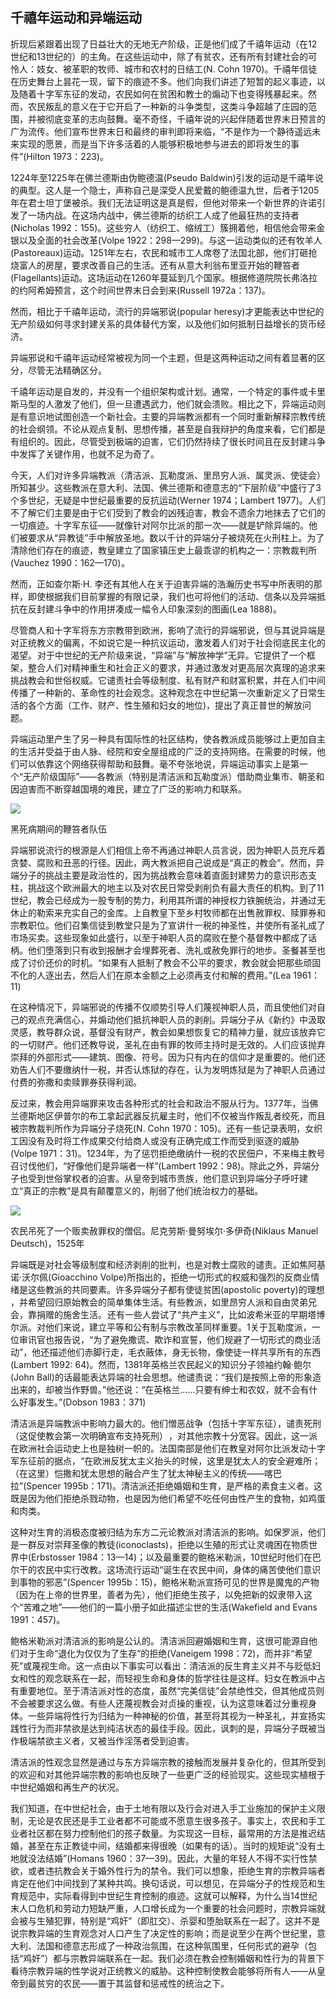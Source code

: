  

## 千禧年运动和异端运动

折现后紧跟着出现了日益壮大的无地无产阶级，正是他们成了千禧年运动（在12世纪和13世纪的）的主角。在这些运动中，除了有贫农，还有所有封建社会的可怜人：妓女、被革职的牧师、城市和农村的日结工(N. Cohn 1970)。千禧年信徒在历史舞台上昙花一现，留下的痕迹不多。他们向我们讲述了短暂的起义事迹，以及随着十字军东征的发动，农民如何在贫困和教士的煽动下也变得残暴起来。然而，农民叛乱的意义在于它开启了一种新的斗争类型，这类斗争超越了庄园的范围，并被彻底变革的志向鼓舞。毫不奇怪，千禧年说的兴起伴随着世界末日预言的广为流传。他们宣布世界末日和最终的审判即将来临，“不是作为一个静待遥远未来实现的愿景，而是当下许多活着的人能够积极地参与进去的即将发生的事件”(Hilton 1973：223)。

1224年至1225年在佛兰德斯由伪鲍德温(Pseudo Baldwin)引发的运动是千禧年说的典型。这人是一个隐士，声称自己是深受人民爱戴的鲍德温九世，后者于1205年在君士坦丁堡被杀。我们无法证明这是真是假，但他对带来一个新世界的许诺引发了一场内战。在这场内战中，佛兰德斯的纺织工人成了他最狂热的支持者(Nicholas 1992：155)。这些穷人（纺织工、缩绒工）簇拥着他，相信他会带来金银以及全面的社会改革(Volpe 1922：298—299)。与这一运动类似的还有牧羊人(Pastoreaux)运动。1251年左右，农民和城市工人席卷了法国北部，他们打砸抢烧富人的房屋，要求改善自己的生活。![(Russell 1972:136; Lea 1961:126–127). 另外，牧羊人运动也是由一件东方的事件引发的。1249年，埃及的穆斯林俘虏了法兰西国王路易九世(Hilton 1973：100—102)。“出身卑微而淳朴”的人们组织起来，要求释放国王。但很快这场运动就具有了反教派的特征。1320年春夏，牧羊人再次出现在法国南部，并仍然“直接受到十字军氛围的影响……（他们）没有机会在东部进行十字军东征；相反，他们把精力用在攻击法国西南部、纳瓦拉和阿拉贡的犹太人社区上。这些行动往往与当地领事馆共谋，直到被王室官员消灭或驱散”(Barber 1992：135—136)。](data:image/gif;base64,iVBORw0KGgoAAAANSUhEUgAAAAEAAAABCAYAAAAfFcSJAAAADUlEQVQImWNgYGBgAAAABQABh6FO1AAAAABJRU5ErkJggg==)还有从意大利翁布里亚开始的鞭笞者(Flagellants)运动。这场运动在1260年蔓延到几个国家。根据修道院院长弗洛拉的约阿希姆预言，这个时间世界末日会到来(Russell 1972a：137)。

然而，相比于千禧年运动，流行的异端邪说(popular heresy)才更能表达中世纪的无产阶级如何寻求封建关系的具体替代方案，以及他们如何抵制日益增长的货币经济。

异端邪说和千禧年运动经常被视为同一个主题，但是这两种运动之间有着显著的区分，尽管无法精确区分。

千禧年运动是自发的，并没有一个组织架构或计划。通常，一个特定的事件或卡里斯马型的人激发了他们，但一旦遭遇武力，他们就会溃败。相比之下，异端运动则是有意识地试图创造一个新社会。主要的异端教派都有一个同时重新解释宗教传统的社会纲领。不论从观点复制、思想传播，甚至是自我辩护的角度来看，它们都是有组织的。因此，尽管受到极端的迫害，它们仍然持续了很长时间且在反封建斗争中发挥了关键作用，也就不足为奇了。

今天，人们对许多异端教派（清洁派、瓦勒度派、里昂穷人派、属灵派、使徒会）所知甚少。这些教派在意大利、法国、佛兰德斯和德意志的“下层阶级”中盛行了3个多世纪，无疑是中世纪最重要的反抗运动(Werner 1974；Lambert 1977)。人们不了解它们主要是由于它们受到了教会的凶残迫害，教会不遗余力地抹去了它们的一切痕迹。十字军东征——就像针对阿尔比派![针对阿尔比派（来自法国南部阿尔比镇的清洁派）的十字军东征是对异端分子的第一次大规模进攻，也是对欧洲人的第一次十字军东征。1209年后，教皇英诺森三世在图卢兹和蒙彼利埃地区发动了这场战争。在此之后，对异端分子的迫害急剧加强。1215年，在第四次拉特兰会议上，英诺森三世在会议的教规中加入了一系列措施，将异端分子判处流放，没收他们的财产，并将他们排除在公民生活之外。后来，在1224年，皇帝腓特烈二世加入了对异端分子的迫害，在《保护法令》(Cum ad conservandum)中将宗教异端定义为犯上罪(lesa maiestatis)，犯此罪者被处以火刑。1229年，图卢兹会议规定应该把异端分子找出来，加以惩处。那些经证实是异端分子的人及其保护者将被烧死在火刑柱上。异端分子被发现后，其房屋将被摧毁，所建房屋的土地将被没收。改过自新的人将被授以圣职，而那些故态复萌的将遭受火刑。然后在1231—1233年，格雷戈里九世设立了一个专门负责铲除异端的法庭：宗教裁判所。1252年，在当时主要神学家的一致同意下，教皇英诺森四世授权对异端分子使用酷刑(Vauchez 1990：163，164，165)。](data:image/gif;base64,iVBORw0KGgoAAAANSUhEUgAAAAEAAAABCAYAAAAfFcSJAAAADUlEQVQImWNgYGBgAAAABQABh6FO1AAAAABJRU5ErkJggg==)的那一次——就是铲除异端的。他们被要求从“异教徒”手中解放圣地。数以千计的异端分子被烧死在火刑柱上。为了清除他们存在的痕迹，教皇建立了国家镇压史上最乖谬的机构之一：宗教裁判所(Vauchez 1990：162—170)![安德烈·沃谢将宗教裁判所的“成功”归功于其他程序。逮捕嫌疑人的准备工作是极为保密的。起初，宗教裁判所的迫害包括与政府当局合作发起对异端分子集会的突袭。后来，瓦勒度派和清洁派被迫转入地下，嫌疑人在没有被告知传唤理由的情况下被叫到裁判所前。调查过程也同样是秘密的。被告不知道自己面临的指控，而那些告发他们的人也是匿名的。嫌疑人如果告发他们的同伙并保证对他们的供词守口如瓶，就会被释放。因此，当异端分子被逮捕时，他们永远不可能知道他们的教众中是否有人告密了(Vauchez 1990：167—168)。正如伊塔洛·梅鲁所指出的，罗马宗教裁判所在欧洲文化史上留下了一道深深的伤疤。它制造了一种不容异己和制度性怀疑的氛围，这种氛围至今仍在腐蚀着法律制度。宗教裁判所的遗产是一种怀疑的文化。它依赖匿名指控和预防性拘留，将嫌疑人视为确凿的罪犯(Mereu 1979)。](data:image/gif;base64,iVBORw0KGgoAAAANSUhEUgAAAAEAAAABCAYAAAAfFcSJAAAADUlEQVQImWNgYGBgAAAABQABh6FO1AAAAABJRU5ErkJggg==)。

然而，正如查尔斯·H. 李还有其他人在关于迫害异端的浩瀚历史书写中所表明的那样，即使根据我们目前掌握的有限记录，我们也可将他们的活动、信条以及异端抵抗在反封建斗争中的作用拼凑成一幅令人印象深刻的图画(Lea 1888)。

尽管商人和十字军将东方宗教带到欧洲，影响了流行的异端邪说，但与其说异端是对正统教义的偏离，不如说它是一种抗议运动，激发着人们对于社会彻底民主化的渴望。![让我们在此回顾一下恩格斯如何区分农民及手工业者的异端信仰与城镇居民的异端信仰：前者是与反封建权威联系在一起的，而后者主要是为了抗议神职人员(Engels 1977：43)。](data:image/gif;base64,iVBORw0KGgoAAAANSUhEUgAAAAEAAAABCAYAAAAfFcSJAAAADUlEQVQImWNgYGBgAAAABQABh6FO1AAAAABJRU5ErkJggg==)对于中世纪的无产阶级来说，“异端”与“解放神学”无异。它提供了一个框架，整合人们对精神重生和社会正义的要求，并通过激发对更高层次真理的追求来挑战教会和世俗权威。它谴责社会等级制度、私有财产和财富积累，并在人们中间传播了一种新的、革命性的社会观念。这种观念在中世纪第一次重新定义了日常生活的各个方面（工作、财产、性生殖和妇女的地位)，提出了真正普世的解放问题。

异端运动里产生了另一种具有国际性的社区结构，使各教派成员能够过上更加自主的生活并受益于由人脉、经院和安全屋组成的广泛的支持网络。在需要的时候，他们可以依靠这个网络获得帮助和鼓舞。毫不夸张地说，异端运动事实上是第一个“无产阶级国际”——各教派（特别是清洁派和瓦勒度派）借助商业集市、朝圣和因迫害而不断穿越国境的难民，建立了广泛的影响力和联系。

![](epub/凯列班与女巫%20妇女、身体与原始积累%20([意]西尔维娅·费代里奇)%20(Z-Library)/images/4c52f212e7595b4a3e62d6472c60af62.jpeg)

黑死病期间的鞭笞者队伍

异端邪说流行的根源是人们相信上帝不再通过神职人员言说，因为神职人员充斥着贪婪、腐败和丑恶的行径。因此，两大教派把自己说成是“真正的教会”。然而，异端分子的挑战主要是政治性的，因为挑战教会意味着直面封建势力的意识形态支柱，挑战这个欧洲最大的地主以及对农民日常受剥削负有最大责任的机构。到了11世纪，教会已经成为一股专制的势力，利用其所谓的神授权力铁腕统治，并通过无休止的勒索来充实自己的金库。上自教皇下至乡村牧师都在出售赦罪权、赎罪券和宗教职位。他们召集信徒到教堂只是为了宣讲什一税的神圣性，并使所有圣礼成了市场买卖。这些现象如此盛行，以至于神职人员的腐败在整个基督教中都成了话柄。他们堕落到只有收到报酬才会埋葬死者、洗礼或赦免罪行的地步。圣餐甚至也成了讨价还价的时机。“如果有人抵制了教会不公平的要求，教会就会把那些顽固不化的人逐出去，然后人们在原本金额之上必须再支付和解的费用。”(Lea 1961：11)

在这种情况下，异端邪说的传播不仅顺势引导人们蔑视神职人员，而且使他们对自己的观点充满信心，并煽动他们抵抗神职人员的剥削。异端分子从《新约》中汲取灵感，教导群众说，基督没有财产，教会如果想恢复它的精神力量，就应该放弃它的一切财产。他们还教导说，圣礼在由有罪的牧师主持时是无效的。人们应该抛弃崇拜的外部形式——建筑、图像、符号。因为只有内在的信仰才是重要的。他们还劝告人们不要缴纳什一税，并否认炼狱的存在，认为发明炼狱是为了神职人员通过付费的弥撒和卖赎罪券获得利润。

反过来，教会用异端罪来攻击各种形式的社会和政治不服从行为。1377年，当佛兰德斯地区伊普尔的布工拿起武器反抗雇主时，他们不仅被当作叛乱者绞死，而且被宗教裁判所作为异端分子烧死(N. Cohn 1970：105)。还有一些记录表明，女织工因没有及时将工作成果交付给商人或没有正确完成工作而受到驱逐的威胁(Volpe 1971：31)。1234年，为了惩罚拒绝缴纳什一税的农民佃户，不来梅主教号召讨伐他们，“好像他们是异端者一样”(Lambert 1992：98)。除此之外，异端分子也受到世俗掌权者的迫害。从皇帝到城市贵族，他们意识到异端分子呼吁建立“真正的宗教”是具有颠覆意义的，削弱了他们统治权力的基础。

![](epub/凯列班与女巫%20妇女、身体与原始积累%20([意]西尔维娅·费代里奇)%20(Z-Library)/images/a2f4cc489d30f8fb434a84661b84e28d.jpeg)

农民吊死了一个贩卖赦罪权的僧侣。尼克劳斯·曼努埃尔·多伊奇(Niklaus Manuel Deutsch)，1525年

异端既是对社会等级制度和经济剥削的批判，也是对教士腐败的谴责。正如焦阿基诺·沃尔佩(Gioacchino Volpe)所指出的，拒绝一切形式的权威和强烈的反商业情绪是这些教派的共同要素。许多异端分子都有使徒贫困(apostolic poverty)的理想![贫困的政治化加上货币经济的兴起，使教会对穷人的态度发生了决定性的变化。直到13世纪，教会一直将贫穷视为一种神圣的状态，并布施穷人，试图说服乡下人接受自己的处境，不要嫉妒富人。在主日布道中，牧师大量讲述诸如贫穷的拉撒路在天堂坐在耶稣身边，看着自己富有却吝啬的邻居在火焰中燃烧的故事。教会将“圣洁的贫穷”(sancta paupertas)视为崇高，是为了让富人认识到慈善是一种救赎手段。该策略使教会获得了大量的土地、建筑和金钱的捐赠，这些财富本来是用来分配给有需要的人的，却使教会成为欧洲最富有的机构之一。但当穷人越来越多，异端分子开始挑战教会的贪婪和腐败时，神职人员就否定了他们关于贫穷的颂歌，并开始吹毛求疵地“区分”不同的穷人。从13世纪开始，教会声称只有自愿贫穷在上帝眼中才有功德，这是谦卑和蔑视物质的表现；这实际上意味着，现在只能对“值得求助的穷人”，即贵族中的贫困成员提供帮助，而不是帮助那些在街头或城门口乞讨的，后者越来越被怀疑犯了懒惰或欺诈罪。](data:image/gif;base64,iVBORw0KGgoAAAANSUhEUgAAAAEAAAABCAYAAAAfFcSJAAAADUlEQVQImWNgYGBgAAAABQABh6FO1AAAAABJRU5ErkJggg==)，并希望回归原始教会的简单集体生活。有些教派，如里昂穷人派和自由灵弟兄会，靠捐赠的施舍生活。![瓦勒度派内部对于如何正确地养活自己有许多争议。在1218年的贝尔加莫会议上，该运动的两个主要分支之间出现了重大分歧。法国的瓦勒度派（里昂穷人派）选择了靠救济来维持生活，伦巴第的瓦勒度派则决定必须靠自己的劳动生活，并着手组建工人集体或合作社(congregationes laborantium)(di Stefano 1950：775)。伦巴第的瓦勒度派继续保有私人财产（房屋和其他形式的财产）并接受婚姻和家庭(Little 1978：125)。](data:image/gif;base64,iVBORw0KGgoAAAANSUhEUgAAAAEAAAABCAYAAAAfFcSJAAAADUlEQVQImWNgYGBgAAAABQABh6FO1AAAAABJRU5ErkJggg==)还有一些人尝试了“共产主义”，比如波希米亚的早期塔博尔派。对他们来说，建立平等和公有制与宗教改革同样重要。1关于瓦勒度派，一位审讯官也报告说，“为了避免撒谎、欺诈和宣誓，他们规避了一切形式的商业活动”，他还描述他们赤脚行走，毛衣蔽体，身无长物，像使徒一样共享所有的东西(Lambert 1992: 64)。然而，1381年英格兰农民起义的知识分子领袖约翰·鲍尔(John Ball)的话最能表达异端的社会思想。他谴责说：“我们是按照上帝的形象造出来的，却被当作野兽。”他还说：“在英格兰……只要有绅士和农奴，就不会有什么好事发生。”(Dobson 1983：371)![这些话——据历史学家R. B. 多布森说“是英文史上最动人的社会平等请求”——实际上是同时代的法国编年史学家、英格兰农民起义的激烈反对者让·傅华萨(Jean Froissart)强加给约翰·鲍尔，从而让他看起来像个傻瓜的。据说约翰·鲍尔曾多次［在伯纳斯勋爵(Lord Berners)16世纪的译本中］讲道：“啊，你们这些善良的人，英格兰不会好的，除非大家都变得一样了，没有恶棍也没有绅士，但我们可以团结在一起，而领主不会比我们更强大。”(Dobson 1983：371)](data:image/gif;base64,iVBORw0KGgoAAAANSUhEUgAAAAEAAAABCAYAAAAfFcSJAAAADUlEQVQImWNgYGBgAAAABQABh6FO1AAAAABJRU5ErkJggg==)

清洁派是异端教派中影响力最大的。他们憎恶战争（包括十字军东征），谴责死刑（这促使教会第一次明确宣布支持死刑）![到了1210年，教会将废除死刑的诉求视为异端“错误”，并将其归咎于瓦勒度派和清洁派。当时人们普遍认为教会的反对者就是废除死刑的支持者，以至于每一个想要归顺教会的异端分子都必须申明：“世俗的权力可以在没有弥天大罪的情况下行使血的审判，只要它出于正义而非仇恨，以审慎而非轻率的方式进行惩罚。”(Mergivern 1997：101)正如J. J. 默吉文指出的，在这个问题上，异端运动占据了道德的制高点，“迫使‘正统派’讽刺性地为一种非常值得怀疑的做法进行辩护”（同上：103）。](data:image/gif;base64,iVBORw0KGgoAAAANSUhEUgAAAAEAAAABCAYAAAAfFcSJAAAADUlEQVQImWNgYGBgAAAABQABh6FO1AAAAABJRU5ErkJggg==)，对其他宗教十分宽容。因此，这一派在欧洲社会运动史上也是独树一帜的。法国南部是他们在教皇对阿尔比派发动十字军东征前的据点，“在欧洲反犹太主义抬头的时候，这里是犹太人的安全避难所；（在这里）恺撒和犹太思想的融合产生了犹太神秘主义的传统——喀巴拉”(Spencer 1995b：171)。清洁派还拒绝婚姻和生育，是严格的素食主义者。这既是因为他们拒绝杀戮动物，也是因为他们希望不吃任何由性产生的食物，如鸡蛋和肉类。

这种对生育的消极态度被归结为东方二元论教派对清洁派的影响。如保罗派，他们是一群反对崇拜圣像的教徒(iconoclasts)，拒绝以生殖的形式让灵魂困在物质世界中(Erbstosser 1984：13—14)；以及最重要的鲍格米勒派，10世纪时他们在巴尔干的农民中实行改教。这场流行运动“诞生在农民中间，身体的痛苦使他们意识到事物的邪恶”(Spencer 1995b：15)，鲍格米勒派宣扬可见的世界是魔鬼的产物（因为在上帝的世界里，善者为先），他们拒绝生孩子，以免把新的奴隶带入这个“苦难之地”——他们的一篇小册子如此描述尘世的生活(Wakefield and Evans 1991：457)。

鲍格米勒派对清洁派的影响是公认的。![在证明鲍格米勒派对清洁派影响的证据中，有两部作品是“西欧的清洁派从鲍格米勒派手中接过来的”。它们是《以赛亚的愿景》(The Vision of Isaiah)和《秘密的晚餐》(The Secret Supper)，在韦克菲尔德(Wakefield)和埃文斯(Evans)对清洁派文学的评论中被引用(1969：447—465)。鲍格米勒派对东方教会的意义，就像清洁派对西方教会的意义一样。除了他们奉行摩尼教和反生育主义外，最令拜占庭当局震惊的是他们的“激进无政府主义”、公民不服从和阶级仇恨。正如长老科斯马斯(Presbyter Cosmas)在针对他们的布道中写道：“他们教导自己的人民不服从他们的主人，他们蔑视富人、憎恨国王、嘲笑长老、谴责波雅尔(boyars)，他们说上帝认为那些为国王服务的人是卑鄙的，并禁止每个农奴为他的领主工作。”异端宗教对巴尔干地区的农民产生了巨大而长远的影响。“鲍格米勒派用人民的语言传教，他们的信息被人民理解……他们的松散组织，他们对邪恶问题提出的吸引人的解决方案，以及他们对社会抗议的投入，使他们的运动几乎坚不可摧。”(Browning 1975：164—166)鲍格米勒派对异端的影响可以从13世纪普遍使用的buggery一词中找到蛛丝马迹。这个词一开始指的是异端，然后又被用来指代同性恋(Bullough 1976a：76ff.)。](data:image/gif;base64,iVBORw0KGgoAAAANSUhEUgAAAAEAAAABCAYAAAAfFcSJAAAADUlEQVQImWNgYGBgAAAABQABh6FO1AAAAABJRU5ErkJggg==)清洁派回避婚姻和生育，这很可能源自他们对于生命“退化为仅仅为了生存”的拒绝(Vaneigem 1998：72)，而并非“希望死”或蔑视生命。这一点由以下事实可以看出：清洁派的反生育主义并不与贬低妇女和性的观念联系在一起，而轻视生命和身体的哲学往往是这样。妇女在教派中占有重要地位。至于清洁派对性的态度，虽然“完美信徒”会禁绝性交，但其他成员则不会被要求这么做。有些人还蔑视教会对贞操的重视，认为这意味着过分重视身体。一些异端将性行为归结为一种神秘的价值，甚至将其视为一种圣礼，并宣扬实践性行为而非禁欲是达到纯洁状态的最佳手段。因此，讽刺的是，异端分子既被当作极端禁欲主义者，又被当作淫荡者受到迫害。

清洁派的性观念显然是通过与东方异端宗教的接触而发展并复杂化的，但其所受到的欢迎和对其他异端宗教的影响也反映了一些更广泛的经验现实。这些现实植根于中世纪婚姻和再生产的状况。

我们知道，在中世纪社会，由于土地有限以及行会对进入手工业施加的保护主义限制，无论是农民还是手工业者都不可能或不愿意生很多孩子。事实上，农民和手工业者社区都在努力控制他们的孩子数量。为实现这一目标，最常用的方法是推迟结婚，甚至在东正教徒中间，结婚都来得很晚（如果有的话）。当时的规矩说“没有土地就没法结婚”(Homans 1960：37—39)。因此，大量的年轻人不得不实行性禁欲，或者违抗教会关于婚外性行为的禁令。我们可以想象，拒绝生育的宗教异端者肯定在他们中间找到了某种共鸣。换句话说，可以想见，在异端分子的性规范和生育规范中，实际看得到中世纪生育控制的痕迹。这就可以解释，为什么当14世纪末人口危机和劳动力短缺严重，人口增长成为一个重要的社会问题时，宗教异端就会被与生殖犯罪，特别是“鸡奸”（即肛交）、杀婴和堕胎联系在一起了。这并不是说宗教异端的生育观念对人口产生了决定性的影响；而是说至少在两个世纪里，意大利、法国和德意志形成了一种政治氛围，在这种氛围里，任何形式的避孕（包括“鸡奸”）都与宗教异端联系在一起。我们必须在教会控制婚姻和性行为的背景下看待宗教异端的性学说对正统教义的威胁。这种控制使教会能够将所有人——从皇帝到最贫穷的农民——置于其监督和惩戒性的统治之下。